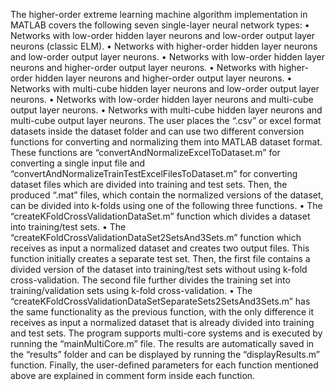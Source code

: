 The higher-order extreme learning machine algorithm implementation in MATLAB covers the following seven single-layer neural network types:
• Networks with low-order hidden layer neurons and low-order output layer neurons (classic ELM).
• Networks with higher-order hidden layer neurons and low-order output layer neurons.
• Networks with low-order hidden layer neurons and higher-order output layer neurons.
• Networks with higher-order hidden layer neurons and higher-order output layer neurons.
• Networks with multi-cube hidden layer neurons and low-order output layer neurons.
• Networks with low-order hidden layer neurons and multi-cube output layer neurons.
• Networks with multi-cube hidden layer neurons and multi-cube output layer neurons.
The user places the “.csv” or excel format datasets inside the dataset folder and can use two different conversion functions for converting and normalizing them into MATLAB dataset format. These functions are “convertAndNormalizeExcelToDataset.m” for converting a single input file and “convertAndNormalizeTrainTestExcelFilesToDataset.m” for converting dataset files which are divided into training and test sets. Then, the produced “.mat” files, which contain the normalized versions of the dataset, can be divided into k-folds using one of the following three functions.
• The “createKFoldCrossValidationDataSet.m” function which divides a dataset into training/test sets.
• The “createKFoldCrossValidationDataSet2SetsAnd3Sets.m” function which receives as input a normalized dataset and creates two output files. This function initially creates a separate test set. Then, the first file contains a divided version of the dataset into training/test sets without using k-fold cross-validation. The second file further divides the training set into training/validation sets using k-fold cross-validation.
• The “createKFoldCrossValidationDataSetSeparateSets2SetsAnd3Sets.m” has the same functionality as the previous function, with the only difference it receives as input a normalized dataset that is already divided into training and test sets.
The program supports multi-core systems and is executed by running the “mainMultiCore.m” file. The results are automatically saved in the “results” folder and can be displayed by running the “displayResults.m” function. Finally, the user-defined parameters for each function mentioned above are explained in comment form inside each function.
